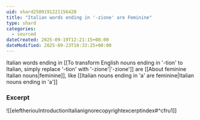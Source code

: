 ```yaml
---
uid: shard2509191221156420
title: "Italian words ending in '-zione' are Feminine"
type: shard
categories:
  - sourced
dateCreated: 2025-09-19T12:21:15+08:00
dateModified: 2025-09-23T10:33:25+00:00
---
```

Italian words ending in [[To transform English nouns ending in '-tion' to Italian, simply replace '-tion' with '-zione'|'-zione']] are [[About feminine Italian nouns|feminine]], like [[Italian nouns ending in 'a' are feminine|Italian nouns ending in 'a']]
### Excerpt
![[eleftheriouIntroductionItalianignorecopyrightexcerptindex#^cfru1]]